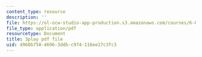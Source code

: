 ```yaml
---
content_type: resource
description: ''
file: https://ol-ocw-studio-app-production.s3.amazonaws.com/courses/6-042j-mathematics-for-computer-science-spring-2015/4968b75846963ddbc974116ee27c3fc3_4dj1ogUwTEM.pdf
file_type: application/pdf
resourcetype: Document
title: 3play pdf file
uid: 4968b758-4696-3ddb-c974-116ee27c3fc3
---
```

